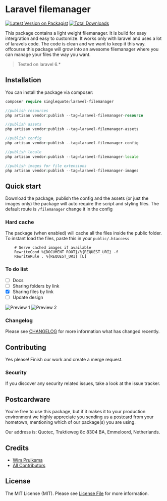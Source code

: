 # Laravel filemanager

[![Latest Version on Packagist](https://img.shields.io/packagist/v/singlequote/laravel-filemanager.svg?style=flat-square)](https://packagist.org/packages/singlequote/laravel-filemanager)
[![Total Downloads](https://img.shields.io/packagist/dt/singlequote/laravel-filemanager.svg?style=flat-square)](https://packagist.org/packages/singlequote/laravel-filemanager)

This package contains a light weight filemanager. It is build for easy intergration and easy to customize. It works only with laravel and uses a lot of laravels code. The code is clean and we want to keep it this way. offcourse this package will grow into an awesome filemanager where you can manage your files the way you want.

> Tested on laravel 6.*

## Installation

You can install the package via composer:

```php
composer require singlequote/laravel-filemanager

//publish resources
php artisan vendor:publish --tag=laravel-filemanager-resource

//publish assets
php artisan vendor:publish --tag=laravel-filemanager-assets

//publish config
php artisan vendor:publish --tag=laravel-filemanager-config

//publish locale
php artisan vendor:publish --tag=laravel-filemanager-locale

//publish images for file extensions
php artisan vendor:publish --tag=laravel-filemanager-images
```
## Quick start
Download the package, publish the config and the assets (or just the images only) the package will auto require the script and styling files. The default route is  `/filemanager` change it in the config

### Hard cache
The package (when enabled) will cache all the files inside the public folder. To instant load the files, paste this in your `public/.htaccess`

```htaccess
    # Serve cached images if available
    RewriteCond %{DOCUMENT_ROOT}/%{REQUEST_URI} -f
    RewriteRule . %{REQUEST_URI} [L]
```

### To do list

 - [ ] Docs
 - [ ] Sharing folders by link
 - [x] Sharing files by link
 - [ ] Update design

![Preview 1](https://i.gyazo.com/230b5bbf3828807dd9fee340dae65eb2.jpg)
![Preview 2](https://i.gyazo.com/e21b610a0756a6cc753d830cb7a20a5e.jpg)

### Changelog

Please see [CHANGELOG](CHANGELOG.md) for more information what has changed recently.

## Contributing
Yes please! Finish our work and create a merge request.

### Security

If you discover any security related issues, take a look at the issue tracker.

## Postcardware

You're free to use this package, but if it makes it to your production environment we highly appreciate you sending us a postcard from your hometown, mentioning which of our package(s) you are using.

Our address is: Quotec, Traktieweg 8c 8304 BA, Emmeloord, Netherlands.

## Credits

- [Wim Pruiksma](https://github.com/wimurk)
- [All Contributors](../../contributors)

## License

The MIT License (MIT). Please see [License File](LICENSE.md) for more information.
